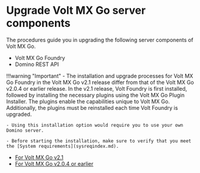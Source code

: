 # Upgrade Volt MX Go server components

The procedures guide you in upgrading the following server components of Volt MX Go.

- Volt MX Go Foundry
- Domino REST API

!!!warning "Important"
    - The installation and upgrade processes for Volt MX Go Foundry in the Volt MX Go v2.1 release differ from that of the Volt MX Go v2.0.4 or earlier release. In the v2.1 release, Volt Foundry is first installed, followed by installing the necessary plugins using the Volt MX Go Plugin Installer. The plugins enable the capabilities unique to Volt MX Go. Additionally, the plugins must be reinstalled each time Volt Foundry is upgraded.
    
    - Using this installation option would require you to use your own Domino server.
    
    - Before starting the installation, make sure to verify that you meet the [System requirements](sysreqindex.md).


- [For Volt MX Go v2.1](versupgradedrapi.md)
- [For Volt MX Go v2.0.4 or earlier](versionupgrade.md)

